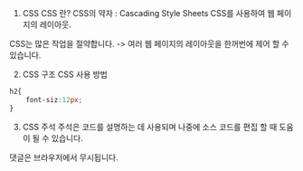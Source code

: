 1. CSS
CSS 란?
CSS의 약자 : Cascading Style Sheets
    CSS를 사용하여 웹 페이지의 레이아웃.

CSS는 많은 작업을 절약합니다.
-> 여러 웹 페이지의 레이아웃을 한꺼번에 제어 할 수 있습니다.

2. CSS 구조
CSS 사용 방법
```css
h2{
    font-siz:12px;
}
```

3. CSS 주석
주석은 코드를 설명하는 데 사용되며 나중에 소스 코드를 편집 할 때 도움이 될 수 있습니다.

댓글은 브라우저에서 무시됩니다.